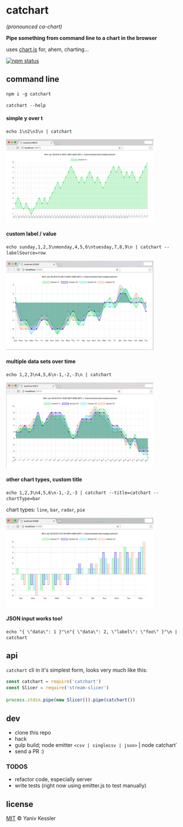 # catchart
_(pronounced ca-chart)_

**Pipe something from command line to a chart in the browser**

uses [chart.js](http://www.chartjs.org/) for, ahem, charting...

[![npm status](http://img.shields.io/npm/v/catchart.svg?style=flat-square)](https://www.npmjs.org/package/catchart) 

## command line

`npm i -g catchart`

`catchart --help`

#### simple y over t
```
echo 1\n2\n3\n | catchart
```
<img src="/1.png?raw=true" width="400">

#### custom label / value
```
echo sunday,1,2,3\nmonday,4,5,6\ntuesday,7,8,9\n | catchart --labelSource=row
```
<img src="/2.png?raw=true" width="400">

#### multiple data sets over time
```
echo 1,2,3\n4,5,6\n-1,-2,-3\n | catchart
```
<img src="/3.png?raw=true" width="400">

#### other chart types, custom title
```
echo 1,2,3\n4,5,6\n-1,-2,-3 | catchart --title=catchart --chartType=bar
```
chart types: `line`, `bar`, `radar`, `pie`

<img src="/4.png?raw=true" width="400">

#### JSON input works too!
```
echo "{ \"data\": 1 }"\n"{ \"data\": 2, \"label\": \"foo\" }"\n | catchart
```


## api
`catchart` cli in it's simplest form, looks very much like this:

```js
const catchart = require('catchart')
const Slicer = require('stream-slicer')

process.stdin.pipe(new Slicer()).pipe(catchart())
```

## dev
- clone this repo
- hack
- gulp build; node emitter `<csv | singlecsv | json>` | node catchart`
- send a PR :)

### TODOS
- refactor code, especially server
- write tests (right now using emitter.js to test manually)

## license

[MIT](http://opensource.org/licenses/MIT) © Yaniv Kessler
